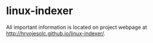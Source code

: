 linux-indexer
=============

All important information is located on project webpage at http://hrvojesolc.github.io/linux-indexer/.
